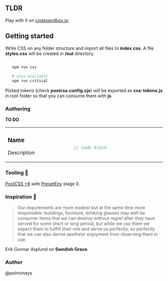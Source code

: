 ## TLDR

Play with it on [codesandbox.io](https://codesandbox.io/s/demo-how-to-css-n0pzeq).

## Getting started

Write CSS on any folder structure and import all files to **index.css**. A file **styles.css** will be created in **/out** directory. 

```bash

   npm run css
   
   # also available
   npm run critical

```

Picked tokens (check **postcss.config.cjs**) will be exported as **css-tokens.js** in root folder so that you can consume them with **js**. 

### Authoring 

**TO DO**

<table><tr><td width="400px" valign="top">

### Name

Description

</td><td width="600px"><br>

```ts
// code block
```

</td></tr></table>

### Tooling 💯

[PostCSS +8](https://cssdb.org/) with [PresetEnv](https://github.com/csstools/postcss-plugins/tree/main/plugin-packs/postcss-preset-env) stage 0.  

### Inspiration 💐

> Our requirements are more modest but at the same time more responsible: 
> buildings, furniture, drinking glasses may well be consumer items that 
> we can destroy without regret after they have served for some short or 
> long period, but while we use them we expect them to fullfill their role and serve us perfectly, so perfectly that we can also derive aesthetic 
> enjoyment from observing them in use. 

Erik Gunnar Asplund on **Swedish Grace**.

### Author 

@polmoneys 


